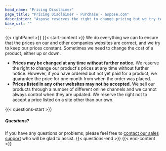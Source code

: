 ```yaml
---
head_name: "Pricing Disclaimer"
page_title: "Pricing Disclaimer - Purchase - aspose.com"
description: "Aspose reserves the right to change pricing but we try to keep all our channels up-to-date."
base_url: ""
---
```

{{< rightPanel >}}
{{< start-content >}}
We do everything we can to ensure that the prices on our and other companies websites are correct, and we try to keep our prices constant. Sometimes we need to change the cost of a product, either up or down.

* **Prices may be changed at any time without further notice.** We reserve the right to change our product's prices at any time without further notice. However, if you have ordered but not yet paid for a product, we guarantee the price for one month from when the order was placed.
* **Prices listed in any other websites may not be accepted.** We sell our products through a number of different online channels and we cannot always control when they are updated. We reserve the right not to accept a price listed on a site other than our own.  

{{< questions-start >}}
##### **Questions?**
If you have any questions or problems, please feel free to [contact our sales support](https://about.aspose.com/contact/) who will be glad to assist.
{{< questions-end >}}
{{< end-content >}}